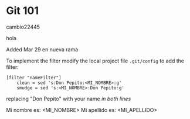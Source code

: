 # Git 101

cambio22445

hola

Added Mar 29 en nueva rama

To implement the filter modify the local project file `.git/config` to add the filter:

```
[filter "nameFilter"]
	clean = sed 's:Don Pepito:<MI_NOMBRE>:g'
	smudge = sed 's:<MI_NOMBRE>:Don Pepito:g'
```

replacing "Don Pepito" with your name *in both lines*

Mi nombre es: <MI_NOMBRE>
Mi apellido es: <MI_APELLIDO>